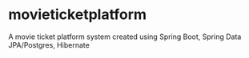# movieticketplatform
A movie ticket platform system created using Spring Boot, Spring Data JPA/Postgres, Hibernate
